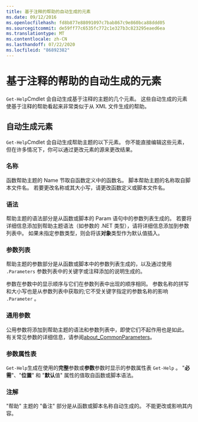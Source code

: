 ```yaml
---
title: 基于注释的帮助的自动生成的元素
ms.date: 09/12/2016
ms.openlocfilehash: fd8b877e88091097c7bab867c9e860bca88ddd05
ms.sourcegitcommit: de59ff77c6535fc772c1e327b3c823295eaed6ea
ms.translationtype: MT
ms.contentlocale: zh-CN
ms.lasthandoff: 07/22/2020
ms.locfileid: "86892382"
---
```

# <a name="autogenerated-elements-of-comment-based-help"></a>基于注释的帮助的自动生成的元素

`Get-Help`Cmdlet 会自动生成基于注释的主题的几个元素。 这些自动生成的元素使基于注释的帮助看起来非常类似于从 XML 文件生成的帮助。

## <a name="autogenerated-elements"></a>自动生成元素

`Get-Help`Cmdlet 会自动生成帮助主题的以下元素。 你不能直接编辑这些元素，但在许多情况下，你可以通过更改元素的源来更改结果。

### <a name="name"></a>名称

函数帮助主题的 Name 节取自函数定义中的函数名。 脚本帮助主题的名称取自脚本文件名。 若要更改名称或其大小写，请更改函数定义或脚本文件名。

### <a name="syntax"></a>语法

帮助主题的语法部分是从函数或脚本的 Param 语句中的参数列表生成的。 若要将详细信息添加到帮助主题语法（如参数的 .NET 类型），请将详细信息添加到参数列表中。 如果未指定参数类型，则会将该**对象**类型作为默认值插入。

### <a name="parameter-list"></a>参数列表

帮助主题的参数部分是从函数或脚本中的参数列表生成的，以及通过使用 `.Parameters` 参数列表中的关键字或注释添加的说明生成的。

参数在参数中的显示顺序与它们在参数列表中出现的顺序相同。 参数名称的拼写和大小写也是从参数列表中获取的;它不受关键字指定的参数名称的影响 `.Parameter` 。

### <a name="common-parameters"></a>通用参数

公用参数将添加到帮助主题的语法和参数列表中，即使它们不起作用也是如此。 有关常见参数的详细信息，请参阅[about_CommonParameters](/powershell/module/microsoft.powershell.core/about/about_commonparameters)。

### <a name="parameter-attribute-table"></a>参数属性表

`Get-Help`生成在使用的**完整**参数或**参数**参数时显示的参数属性表 `Get-Help` 。 "**必需**"、"**位置**" 和 "**默认**值" 属性的值取自函数或脚本语法。

### <a name="remarks"></a>注解

"帮助" 主题的 "备注" 部分是从函数或脚本名称自动生成的。
不能更改或影响其内容。
